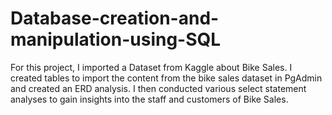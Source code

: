 # Database-creation-and-manipulation-using-SQL
For this project, I imported a Dataset from Kaggle about Bike Sales. I created tables to import the content from the bike sales dataset in PgAdmin and created an ERD analysis. I then conducted various select statement analyses to gain insights into the staff and customers of Bike Sales.
